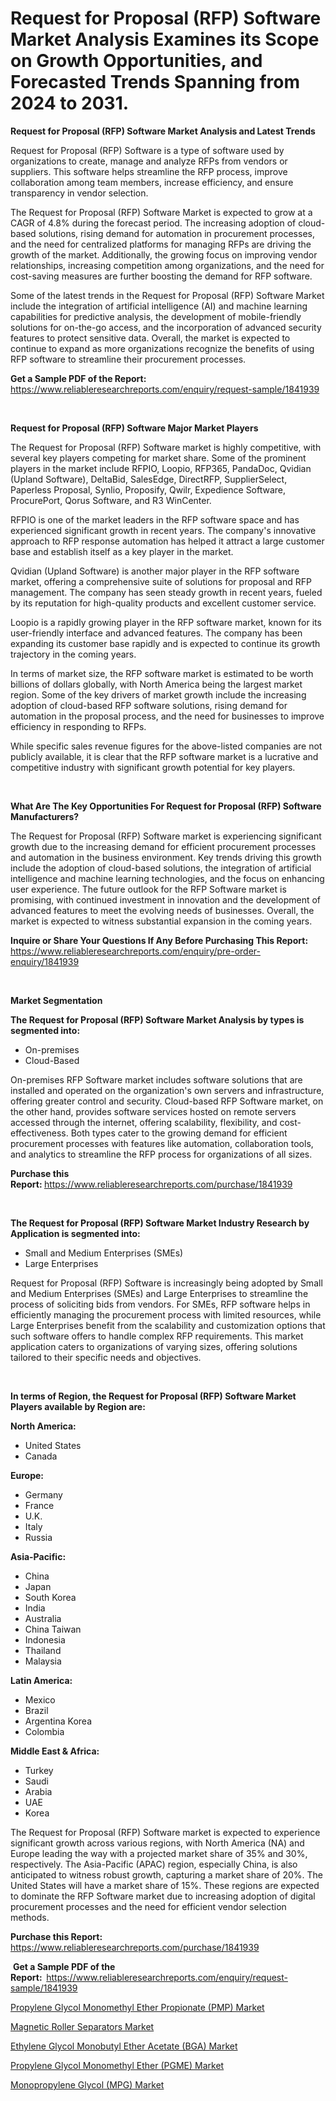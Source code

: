 <p><h1>Request for Proposal (RFP) Software Market Analysis Examines its Scope on Growth Opportunities, and Forecasted Trends Spanning from 2024 to 2031.</h1></p><p><strong>Request for Proposal (RFP) Software Market Analysis and Latest Trends</strong></p>
<p><p>Request for Proposal (RFP) Software is a type of software used by organizations to create, manage and analyze RFPs from vendors or suppliers. This software helps streamline the RFP process, improve collaboration among team members, increase efficiency, and ensure transparency in vendor selection.</p><p>The Request for Proposal (RFP) Software Market is expected to grow at a CAGR of 4.8% during the forecast period. The increasing adoption of cloud-based solutions, rising demand for automation in procurement processes, and the need for centralized platforms for managing RFPs are driving the growth of the market. Additionally, the growing focus on improving vendor relationships, increasing competition among organizations, and the need for cost-saving measures are further boosting the demand for RFP software.</p><p>Some of the latest trends in the Request for Proposal (RFP) Software Market include the integration of artificial intelligence (AI) and machine learning capabilities for predictive analysis, the development of mobile-friendly solutions for on-the-go access, and the incorporation of advanced security features to protect sensitive data. Overall, the market is expected to continue to expand as more organizations recognize the benefits of using RFP software to streamline their procurement processes.</p></p>
<p><strong>Get a Sample PDF of the Report:&nbsp;</strong> <a href="https://www.reliableresearchreports.com/enquiry/request-sample/1841939">https://www.reliableresearchreports.com/enquiry/request-sample/1841939</a></p>
<p>&nbsp;</p>
<p><strong>Request for Proposal (RFP) Software Major Market Players</strong></p>
<p><p>The Request for Proposal (RFP) Software market is highly competitive, with several key players competing for market share. Some of the prominent players in the market include RFPIO, Loopio, RFP365, PandaDoc, Qvidian (Upland Software), DeltaBid, SalesEdge, DirectRFP, SupplierSelect, Paperless Proposal, Synlio, Proposify, Qwilr, Expedience Software, ProcurePort, Qorus Software, and R3 WinCenter.</p><p>RFPIO is one of the market leaders in the RFP software space and has experienced significant growth in recent years. The company's innovative approach to RFP response automation has helped it attract a large customer base and establish itself as a key player in the market.</p><p>Qvidian (Upland Software) is another major player in the RFP software market, offering a comprehensive suite of solutions for proposal and RFP management. The company has seen steady growth in recent years, fueled by its reputation for high-quality products and excellent customer service.</p><p>Loopio is a rapidly growing player in the RFP software market, known for its user-friendly interface and advanced features. The company has been expanding its customer base rapidly and is expected to continue its growth trajectory in the coming years.</p><p>In terms of market size, the RFP software market is estimated to be worth billions of dollars globally, with North America being the largest market region. Some of the key drivers of market growth include the increasing adoption of cloud-based RFP software solutions, rising demand for automation in the proposal process, and the need for businesses to improve efficiency in responding to RFPs.</p><p>While specific sales revenue figures for the above-listed companies are not publicly available, it is clear that the RFP software market is a lucrative and competitive industry with significant growth potential for key players.</p></p>
<p>&nbsp;</p>
<p><strong>What Are The Key Opportunities For Request for Proposal (RFP) Software Manufacturers?</strong></p>
<p><p>The Request for Proposal (RFP) Software market is experiencing significant growth due to the increasing demand for efficient procurement processes and automation in the business environment. Key trends driving this growth include the adoption of cloud-based solutions, the integration of artificial intelligence and machine learning technologies, and the focus on enhancing user experience. The future outlook for the RFP Software market is promising, with continued investment in innovation and the development of advanced features to meet the evolving needs of businesses. Overall, the market is expected to witness substantial expansion in the coming years.</p></p>
<p><strong>Inquire or Share Your Questions If Any Before Purchasing This Report:</strong> <a href="https://www.reliableresearchreports.com/enquiry/pre-order-enquiry/1841939">https://www.reliableresearchreports.com/enquiry/pre-order-enquiry/1841939</a></p>
<p>&nbsp;</p>
<p><strong>Market Segmentation</strong></p>
<p><strong>The Request for Proposal (RFP) Software Market Analysis by types is segmented into:</strong></p>
<p><ul><li>On-premises</li><li>Cloud-Based</li></ul></p>
<p><p>On-premises RFP Software market includes software solutions that are installed and operated on the organization's own servers and infrastructure, offering greater control and security. Cloud-based RFP Software market, on the other hand, provides software services hosted on remote servers accessed through the internet, offering scalability, flexibility, and cost-effectiveness. Both types cater to the growing demand for efficient procurement processes with features like automation, collaboration tools, and analytics to streamline the RFP process for organizations of all sizes.</p></p>
<p><strong>Purchase this Report:&nbsp;</strong><a href="https://www.reliableresearchreports.com/purchase/1841939">https://www.reliableresearchreports.com/purchase/1841939</a></p>
<p>&nbsp;</p>
<p><strong>The Request for Proposal (RFP) Software Market Industry Research by Application is segmented into:</strong></p>
<p><ul><li>Small and Medium Enterprises (SMEs)</li><li>Large Enterprises</li></ul></p>
<p><p>Request for Proposal (RFP) Software is increasingly being adopted by Small and Medium Enterprises (SMEs) and Large Enterprises to streamline the process of soliciting bids from vendors. For SMEs, RFP software helps in efficiently managing the procurement process with limited resources, while Large Enterprises benefit from the scalability and customization options that such software offers to handle complex RFP requirements. This market application caters to organizations of varying sizes, offering solutions tailored to their specific needs and objectives.</p></p>
<p>&nbsp;</p>
<p><strong>In terms of Region, the Request for Proposal (RFP) Software Market Players available by Region are:</strong></p>
<p>
    <p> <strong> North America: </strong>
        <ul>
            <li>United States</li>
            <li>Canada</li>
        </ul>
        </p> 
    <p> <strong> Europe: </strong>
        <ul>
            <li>Germany</li>
            <li>France</li>
            <li>U.K.</li>
            <li>Italy</li>
            <li>Russia</li>
        </ul>
        </p> 
    <p> <strong> Asia-Pacific: </strong>
        <ul>
            <li>China</li>
            <li>Japan</li>
            <li>South Korea</li>
            <li>India</li>
            <li>Australia</li>
            <li>China Taiwan</li>
            <li>Indonesia</li>
            <li>Thailand</li>
            <li>Malaysia</li>
        </ul>
        </p> 
    <p> <strong> Latin America: </strong>
        <ul>
            <li>Mexico</li>
            <li>Brazil</li>
            <li>Argentina Korea</li>
            <li>Colombia</li>
        </ul>
        </p> 
    <p> <strong> Middle East & Africa: </strong>
        <ul>
            <li>Turkey</li>
            <li>Saudi</li>
            <li>Arabia</li>
            <li>UAE</li>
            <li>Korea</li>
        </ul>
    </p>
    </p>
<p><p>The Request for Proposal (RFP) Software market is expected to experience significant growth across various regions, with North America (NA) and Europe leading the way with a projected market share of 35% and 30%, respectively. The Asia-Pacific (APAC) region, especially China, is also anticipated to witness robust growth, capturing a market share of 20%. The United States will have a market share of 15%. These regions are expected to dominate the RFP Software market due to increasing adoption of digital procurement processes and the need for efficient vendor selection methods.</p></p>
<p><strong>Purchase this Report: </strong><a href="https://www.reliableresearchreports.com/purchase/1841939">https://www.reliableresearchreports.com/purchase/1841939</a></p>
<p>&nbsp;<strong>Get a Sample PDF of the Report:&nbsp;&nbsp;</strong><a href="https://www.reliableresearchreports.com/enquiry/request-sample/1841939">https://www.reliableresearchreports.com/enquiry/request-sample/1841939</a></p>
<p><strong></strong></p>
<p><p><a href="https://github.com/tamvrosiya/Market-Research-Report-List-3/blob/main/propylene-glycol-monomethyl-ether-propionate-pmp-market.md">Propylene Glycol Monomethyl Ether Propionate (PMP) Market</a></p><p><a href="https://github.com/dimitrishawkinswaynenp91rgz/Market-Research-Report-List-1/blob/main/magnetic-roller-separators-market.md">Magnetic Roller Separators Market</a></p><p><a href="https://github.com/changoleonlaverguenzanoexiste/Market-Research-Report-List-2/blob/main/ethylene-glycol-monobutyl-ether-acetate-bga-market.md">Ethylene Glycol Monobutyl Ether Acetate (BGA) Market</a></p><p><a href="https://github.com/pizolina/Market-Research-Report-List-3/blob/main/propylene-glycol-monomethyl-ether-pgme-market.md">Propylene Glycol Monomethyl Ether (PGME) Market</a></p><p><a href="https://github.com/danielneavesallisons03mba/Market-Research-Report-List-1/blob/main/monopropylene-glycol-mpg-market.md">Monopropylene Glycol (MPG) Market</a></p></p>